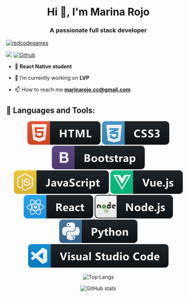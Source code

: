 

<h1 align="center">Hi 👋, I'm Marina Rojo</h1>
<h3 align="center">A passionate full stack developer</h3>

<p align="left"> <a href="https://twitter.com/redcodegames" target="blank"><img src="https://img.shields.io/twitter/follow/redcodegames?logo=twitter&style=for-the-badge" alt="redcodegames" /></a> </p>

![](https://visitor-badge.laobi.icu/badge?page_id=MarinaRojo.MarinaRojo)
[![Github](https://img.shields.io/github/followers/MarinaRojo?label=Follow&style=social)](https://github.com/MarinaRojo)




- 🌱 **React Native student**

- 🔭 I’m currently working on **LVP**

- 📫 How to reach me **marinarojo.cc@gmail.com**


## 🧰 Languages and Tools:
<p align="center">
  <a href="#">
    <img src="https://raw.githubusercontent.com/MikeCodesDotNET/ColoredBadges/4a38660afb7be89a6032218589b4454a1285c7f8/svg/dev/languages/html.svg" alt="HTML5 Badge" style="vertical-align:top margin:6px 4px">
  </a>
    <a href="#">
    <img src="https://raw.githubusercontent.com/MikeCodesDotNET/ColoredBadges/4a38660afb7be89a6032218589b4454a1285c7f8/svg/dev/languages/css3.svg" alt="CSS3 Badge" style="vertical-align:top margin:6px 4px">
  </a>
  <a href="#">
    <img src="https://raw.githubusercontent.com/MikeCodesDotNET/ColoredBadges/4a38660afb7be89a6032218589b4454a1285c7f8/svg/dev/frameworks/bootstrap.svg" alt="Bootstrap Badge" style="vertical-align:top margin:6px 4px">
  </a> 
  <a href="#">
    <img src="https://raw.githubusercontent.com/MikeCodesDotNET/ColoredBadges/4a38660afb7be89a6032218589b4454a1285c7f8/svg/dev/languages/js.svg" alt="JavaScript Badge" style="vertical-align:top margin:6px 4px">
  </a>
  <a href="#">
    <img src="https://raw.githubusercontent.com/MikeCodesDotNET/ColoredBadges/4a38660afb7be89a6032218589b4454a1285c7f8/svg/dev/frameworks/vue.svg" alt="vue Badge" style="vertical-align:top margin:6px 4px">
  </a>
  <a href="#">
    <img src="https://raw.githubusercontent.com/MikeCodesDotNET/ColoredBadges/4a38660afb7be89a6032218589b4454a1285c7f8/svg/dev/frameworks/react.svg" alt="React Badge" style="vertical-align:top margin:6px 4px">
  </a> 
  <a href="#">
    <img src="https://raw.githubusercontent.com/MikeCodesDotNET/ColoredBadges/4a38660afb7be89a6032218589b4454a1285c7f8/svg/dev/frameworks/nodejs.svg" alt="NodeJS Badge" style="vertical-align:top margin:6px 4px">
  </a> 
  <a href="#">
    <img src="https://raw.githubusercontent.com/MikeCodesDotNET/ColoredBadges/4a38660afb7be89a6032218589b4454a1285c7f8/svg/dev/languages/python.svg" alt="Python Badge" style="vertical-align:top margin:6px 4px">
  </a>  
 
  <a href="#">
    <img src="https://raw.githubusercontent.com/MikeCodesDotNET/ColoredBadges/4a38660afb7be89a6032218589b4454a1285c7f8/svg/dev/tools/visualstudio_code.svg" alt="VSCode Badge" style="vertical-align:top margin:7px 4px">
  </a> 

</p>

<div  align="center">

  ![Top Langs](https://github-readme-stats.vercel.app/api/top-langs/?username=MarinaRojo&theme=tokyonight)

  ![GitHub stats](https://github-readme-stats.vercel.app/api?username=MarinaRojo&show_icons=true&theme=tokyonight)
</div>



